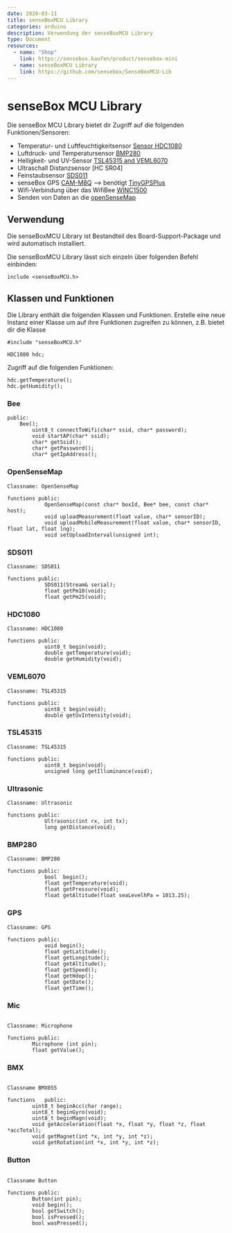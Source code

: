 ```yaml
---
date: 2020-03-11
title: senseBoxMCU Library
categories: arduino
description: Verwendung der senseBoxMCU Library
type: Document
resources:
  - name: "Shop"
    link: https://sensebox.kaufen/product/sensebox-mini
  - name: senseBoxMCU Library
    link: https://github.com/sensebox/SenseBoxMCU-Lib
---
```

# senseBox MCU Library
Die senseBox MCU Library bietet dir Zugriff auf die folgenden Funktionen/Sensoren:

- Temperatur- und Luftfeuchtigkeitsensor [Sensor HDC1080](https://sensebox.kaufen/product/temperatur-luftfeuchte)
- Luftdruck- und Temperatursensor [BMP280](https://sensebox.kaufen/product/luftdruck-temperatur)
- Helligkeit- und UV-Sensor [TSL45315 and VEML6070](https://sensebox.kaufen/product/licht-sensor)
- Ultraschall Distanzsensor [HC SR04]
- Feinstaubsensor [SDS011](https://sensebox.kaufen/product/feinstaub-sds011)
- senseBox GPS [CAM-M8Q](https://sensebox.kaufen/product/gps) --> benötigt [TinyGPSPlus](https://github.com/mikalhart/TinyGPSPlus)
- Wifi-Verbindung über das WifiBee [WINC1500](https://sensebox.kaufen/product/wifi-bee) 
- Senden von Daten an die [openSenseMap](https://opensensemap.org)

## Verwendung
Die senseBoxMCU Library ist Bestandteil des Board-Support-Package und wird automatisch installiert. 

Die senseBoxMCU Library lässt sich einzeln über folgenden Befehl einbinden:

```arduino
include <senseBoxMCU.h>
```

## Klassen und Funktionen
Die Library enthält die folgenden Klassen und Funktionen. Erstelle eine neue Instanz einer Klasse um auf ihre Funktionen zugreifen zu können, z.B. bietet dir die Klasse 

```Arduino
#include "senseBoxMCU.h"

HDC1080 hdc;
```
 
Zugriff auf die folgenden Funktionen:

```Arduino
hdc.getTemperature();
hdc.getHumidity();
```

### Bee
```Arduino 
public:
	Bee();
		uint8_t connectToWifi(char* ssid, char* password);
		void startAP(char* ssid);
		char* getSsid();
		char* getPassword();
		char* getIpAddress();
```		

### OpenSenseMap
```Arduino 
Classname: OpenSenseMap

functions public:
			OpenSenseMap(const char* boxId, Bee* bee, const char* host);
			void uploadMeasurement(float value, char* sensorID);
			void uploadMobileMeasurement(float value, char* sensorID, float lat, float lng);
			void setUploadInterval(unsigned int);
```

### SDS011
```Arduino 
Classname: SDS011

functions public:
			SDS011(Stream& serial);
			float getPm10(void);
			float getPm25(void);
```

### HDC1080
```Arduino 
Classname: HDC1080

functions public:
			uint8_t begin(void);
			double getTemperature(void);
			double getHumidity(void); 
```

### VEML6070
```Arduino 
Classname: TSL45315

functions public:
			uint8_t begin(void);
			double getUvIntensity(void);
```

### TSL45315
```Arduino 
Classname: TSL45315

functions public:
			uint8_t begin(void);
			unsigned long getIlluminance(void); 
```

### Ultrasonic
```Arduino 
Classname: Ultrasonic

functions public:
			Ultrasonic(int rx, int tx);
        	long getDistance(void);
```

### BMP280
```Arduino 
Classname: BMP280

functions public:
			bool  begin();
			float getTemperature(void);
			float getPressure(void);
			float getAltitude(float seaLevelhPa = 1013.25);
```

### GPS
```Arduino 
Classname: GPS

functions public:
			void begin();
			float getLatitude();
			float getLongitude();
			float getAltitude();
			float getSpeed();
			float getHdop();
			float getDate();
			float getTime();
```

### Mic

```Arduino

Classname: Microphone

functions public: 
		Microphone (int pin);
		float getValue();
```

### BMX

```Arduino

Classname BMX055

functions	public:
		uint8_t beginAcc(char range);
		uint8_t beginGyro(void);
		uint8_t beginMagn(void);
		void getAcceleration(float *x, float *y, float *z, float *accTotal);
		void getMagnet(int *x, int *y, int *z);
		void getRotation(int *x, int *y, int *z);
```

### Button

```Arduino

Classname Button

functions public: 
		Button(int pin);
		void begin();
		bool getSwitch();
		bool isPressed();
		bool wasPressed();
```


